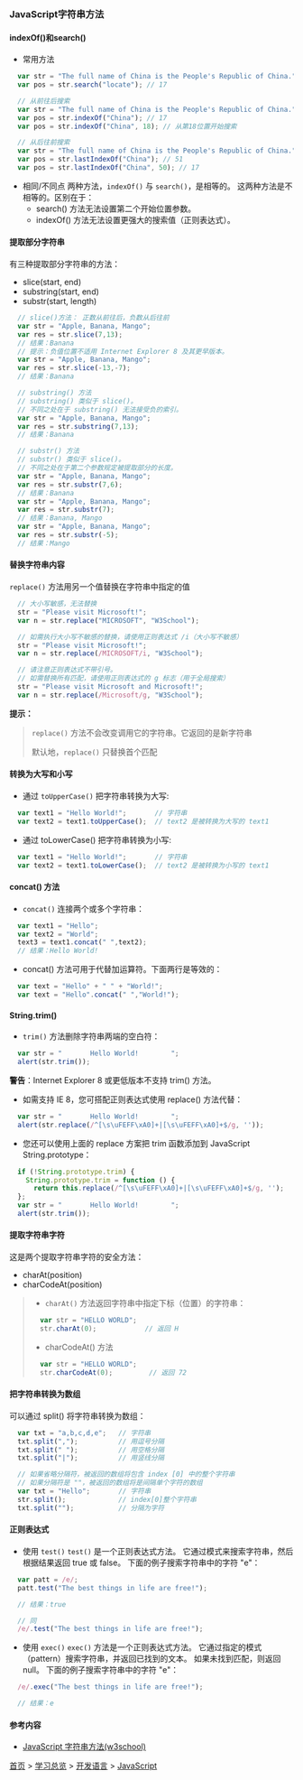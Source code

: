### JavaScript字符串方法

#### indexOf()和search()
* 常用方法

```javascript 
  var str = "The full name of China is the People's Republic of China.";
  var pos = str.search("locate"); // 17

  // 从前往后搜索
  var str = "The full name of China is the People's Republic of China.";
  var pos = str.indexOf("China"); // 17
  var pos = str.indexOf("China", 18); // 从第18位置开始搜索

  // 从后往前搜索
  var str = "The full name of China is the People's Republic of China.";
  var pos = str.lastIndexOf("China"); // 51
  var pos = str.lastIndexOf("China", 50); // 17
```

* 相同/不同点
  两种方法，`indexOf()` 与 `search()`，是相等的。
  这两种方法是不相等的。区别在于：
  * search() 方法无法设置第二个开始位置参数。
  * indexOf() 方法无法设置更强大的搜索值（正则表达式）。

#### 提取部分字符串
有三种提取部分字符串的方法：
  * slice(start, end)
  * substring(start, end)
  * substr(start, length)

```javascript
  // slice()方法： 正数从前往后，负数从后往前
  var str = "Apple, Banana, Mango";
  var res = str.slice(7,13);
  // 结果：Banana
  // 提示：负值位置不适用 Internet Explorer 8 及其更早版本。
  var str = "Apple, Banana, Mango";
  var res = str.slice(-13,-7);
  // 结果：Banana

  // substring() 方法
  // substring() 类似于 slice()。
  // 不同之处在于 substring() 无法接受负的索引。
  var str = "Apple, Banana, Mango";
  var res = str.substring(7,13);
  // 结果：Banana

  // substr() 方法
  // substr() 类似于 slice()。
  // 不同之处在于第二个参数规定被提取部分的长度。
  var str = "Apple, Banana, Mango";
  var res = str.substr(7,6);
  // 结果：Banana
  var str = "Apple, Banana, Mango";
  var res = str.substr(7);
  // 结果：Banana, Mango
  var str = "Apple, Banana, Mango";
  var res = str.substr(-5);
  // 结果：Mango
```
#### 替换字符串内容
`replace()` 方法用另一个值替换在字符串中指定的值

```javascript
  // 大小写敏感，无法替换
  str = "Please visit Microsoft!";
  var n = str.replace("MICROSOFT", "W3School");

  // 如需执行大小写不敏感的替换，请使用正则表达式 /i（大小写不敏感）
  str = "Please visit Microsoft!";
  var n = str.replace(/MICROSOFT/i, "W3School");

  // 请注意正则表达式不带引号。
  // 如需替换所有匹配，请使用正则表达式的 g 标志（用于全局搜索）
  str = "Please visit Microsoft and Microsoft!";
  var n = str.replace(/Microsoft/g, "W3School");
```

**提示：**
> `replace()` 方法不会改变调用它的字符串。它返回的是新字符串 
> 
> 默认地，`replace()` 只替换首个匹配

#### 转换为大写和小写
* 通过 `toUpperCase()` 把字符串转换为大写:
```javascript
  var text1 = "Hello World!";       // 字符串
  var text2 = text1.toUpperCase();  // text2 是被转换为大写的 text1
```
* 通过 toLowerCase() 把字符串转换为小写:
```javascript
  var text1 = "Hello World!";       // 字符串
  var text2 = text1.toLowerCase();  // text2 是被转换为小写的 text1
```

#### concat() 方法
* `concat()` 连接两个或多个字符串：
```javascript
  var text1 = "Hello";
  var text2 = "World";
  text3 = text1.concat(" ",text2);
  // 结果：Hello World!
```
* concat() 方法可用于代替加运算符。下面两行是等效的：
```javascript
  var text = "Hello" + " " + "World!";
  var text = "Hello".concat(" ","World!");
```
#### String.trim()
* `trim()` 方法删除字符串两端的空白符：
```javascript
  var str = "       Hello World!        ";
  alert(str.trim());
```
**警告**：Internet Explorer 8 或更低版本不支持 trim() 方法。
* 如需支持 IE 8，您可搭配正则表达式使用 replace() 方法代替：
```javascript
  var str = "       Hello World!        ";
  alert(str.replace(/^[\s\uFEFF\xA0]+|[\s\uFEFF\xA0]+$/g, ''));
```
* 您还可以使用上面的 replace 方案把 trim 函数添加到 JavaScript String.prototype：
```javascript
  if (!String.prototype.trim) {
    String.prototype.trim = function () {
      return this.replace(/^[\s\uFEFF\xA0]+|[\s\uFEFF\xA0]+$/g, '');
  };
  var str = "       Hello World!        ";
  alert(str.trim());
```
#### 提取字符串字符
这是两个提取字符串字符的安全方法：
* charAt(position)
* charCodeAt(position)
> * `charAt()` 方法返回字符串中指定下标（位置）的字符串：
> ```javascript
>   var str = "HELLO WORLD";
>   str.charAt(0);            // 返回 H
> ```
> * charCodeAt() 方法
> ```javascript
>   var str = "HELLO WORLD";
>   str.charCodeAt(0);         // 返回 72
> ```

####  把字符串转换为数组 
可以通过 split() 将字符串转换为数组： 
```javascript
  var txt = "a,b,c,d,e";   // 字符串
  txt.split(",");          // 用逗号分隔
  txt.split(" ");          // 用空格分隔
  txt.split("|");          // 用竖线分隔

  // 如果省略分隔符，被返回的数组将包含 index [0] 中的整个字符串
  // 如果分隔符是 ""，被返回的数组将是间隔单个字符的数组
  var txt = "Hello";       // 字符串
  str.split();             // index[0]整个字符串
  txt.split("");           // 分隔为字符
```
#### 正则表达式 
* 使用 `test()`
`test()` 是一个正则表达式方法。
它通过模式来搜索字符串，然后根据结果返回 true 或 false。
下面的例子搜索字符串中的字符 "e"： 

```javascript
  var patt = /e/;
  patt.test("The best things in life are free!"); 

  // 结果：true

  // 同
  /e/.test("The best things in life are free!");
```
* 使用 `exec()`
`exec()` 方法是一个正则表达式方法。
它通过指定的模式（pattern）搜索字符串，并返回已找到的文本。
如果未找到匹配，则返回 null。
下面的例子搜索字符串中的字符 "e"：

```javascript
  /e/.exec("The best things in life are free!");

  // 结果：e
```

#### 参考内容
* [JavaScript 字符串方法(w3school)](https://www.w3school.com.cn/js/js_string_methods.asp)

[首页](../../README.md) > [学习总览](../../introduction/studyCatalogList.md) > [开发语言](../developmentLanguage/developmentLanguage.md) >  [JavaScript](javascript.md)